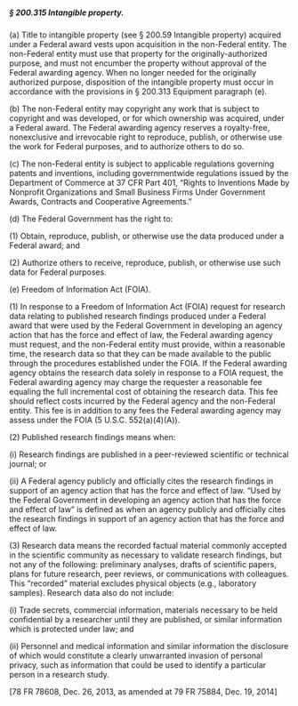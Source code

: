 ##### § 200.315 Intangible property. #####

(a) Title to intangible property (see § 200.59 Intangible property) acquired under a Federal award vests upon acquisition in the non-Federal entity. The non-Federal entity must use that property for the originally-authorized purpose, and must not encumber the property without approval of the Federal awarding agency. When no longer needed for the originally authorized purpose, disposition of the intangible property must occur in accordance with the provisions in § 200.313 Equipment paragraph (e).

(b) The non-Federal entity may copyright any work that is subject to copyright and was developed, or for which ownership was acquired, under a Federal award. The Federal awarding agency reserves a royalty-free, nonexclusive and irrevocable right to reproduce, publish, or otherwise use the work for Federal purposes, and to authorize others to do so.

(c) The non-Federal entity is subject to applicable regulations governing patents and inventions, including governmentwide regulations issued by the Department of Commerce at 37 CFR Part 401, “Rights to Inventions Made by Nonprofit Organizations and Small Business Firms Under Government Awards, Contracts and Cooperative Agreements.”

(d) The Federal Government has the right to:

(1) Obtain, reproduce, publish, or otherwise use the data produced under a Federal award; and

(2) Authorize others to receive, reproduce, publish, or otherwise use such data for Federal purposes.

(e) Freedom of Information Act (FOIA).

(1) In response to a Freedom of Information Act (FOIA) request for research data relating to published research findings produced under a Federal award that were used by the Federal Government in developing an agency action that has the force and effect of law, the Federal awarding agency must request, and the non-Federal entity must provide, within a reasonable time, the research data so that they can be made available to the public through the procedures established under the FOIA. If the Federal awarding agency obtains the research data solely in response to a FOIA request, the Federal awarding agency may charge the requester a reasonable fee equaling the full incremental cost of obtaining the research data. This fee should reflect costs incurred by the Federal agency and the non-Federal entity. This fee is in addition to any fees the Federal awarding agency may assess under the FOIA (5 U.S.C. 552(a)(4)(A)).

(2) Published research findings means when:

(i) Research findings are published in a peer-reviewed scientific or technical journal; or

(ii) A Federal agency publicly and officially cites the research findings in support of an agency action that has the force and effect of law. “Used by the Federal Government in developing an agency action that has the force and effect of law” is defined as when an agency publicly and officially cites the research findings in support of an agency action that has the force and effect of law.

(3) Research data means the recorded factual material commonly accepted in the scientific community as necessary to validate research findings, but not any of the following: preliminary analyses, drafts of scientific papers, plans for future research, peer reviews, or communications with colleagues. This “recorded” material excludes physical objects (e.g., laboratory samples). Research data also do not include:

(i) Trade secrets, commercial information, materials necessary to be held confidential by a researcher until they are published, or similar information which is protected under law; and

(ii) Personnel and medical information and similar information the disclosure of which would constitute a clearly unwarranted invasion of personal privacy, such as information that could be used to identify a particular person in a research study.

[78 FR 78608, Dec. 26, 2013, as amended at 79 FR 75884, Dec. 19, 2014]